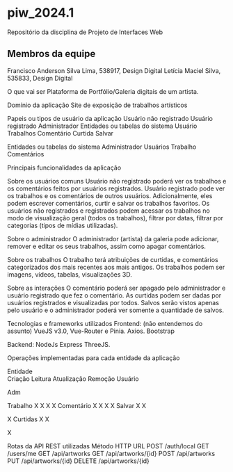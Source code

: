 # piw_2024.1
Repositório da disciplina de Projeto de Interfaces Web

## Membros da equipe
Francisco Anderson Silva Lima, 538917, Design Digital
Letícia Maciel Silva, 535833, Design Digital

O que vai ser
Plataforma de Portfólio/Galeria digitais de um artista.

Domínio da aplicação
Site de exposição de trabalhos artísticos

Papeis ou tipos de usuário da aplicação
Usuário não registrado
Usuário registrado
Administrador
Entidades ou tabelas do sistema
Usuário
Trabalhos
Comentário
Curtida
Salvar

Entidades ou tabelas do sistema
Administrador
Usuários
Trabalho
Comentários

Principais funcionalidades da aplicação

Sobre os usuários comuns
Usuário não registrado poderá ver os trabalhos e os comentários feitos por usuários registrados.
Usuário registrado pode ver os trabalhos e os comentários de outros usuários. Adicionalmente, eles podem escrever comentários, curtir e salvar os trabalhos favoritos.
Os usuários não registrados e registrados podem acessar os trabalhos no modo de visualização geral (todos os trabalhos), filtrar por datas, filtrar por categorias (tipos de mídias utilizadas).


Sobre o administrador
O administrador (artista) da galeria pode adicionar, remover e editar os seus trabalhos, assim como apagar comentários.


Sobre os trabalhos
O trabalho terá atribuições de curtidas,  e comentários categorizados dos mais recentes aos mais antigos.
Os trabalhos podem ser imagens, vídeos, tabelas, visualizações 3D.


Sobre as interações
O comentário poderá ser apagado pelo administrador e usuário registrado que fez o comentário.
As curtidas podem ser dadas por usuários registrados e visualizadas por todos.
Salvos serão vistos apenas pelo usuário e o administrador poderá ver somente a quantidade de salvos.

Tecnologias e frameworks utilizados
Frontend:
(não entendemos do assunto) VueJS v3.0, Vue-Router e Pinia.
Axios.
Bootstrap

Backend:
NodeJs
Express
ThreeJS.

Operações implementadas para cada entidade da aplicação

Entidade  
Criação
Leitura
Atualização
Remoção
Usuário








Adm

Trabalho
X
X
X
X
Comentário
X
X
X
X
Salvar
X
X


X
Curtidas
X
X


X



Rotas da API REST utilizadas
Método HTTP    URL
POST                /auth/local
GET                  /users/me
GET                  /api/artworks
GET                 /api/artworks/{id}
POST              /api/artworks
PUT                /api/artworks/{id}
DELETE          /api/artworks/{id}
